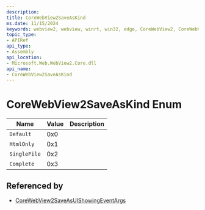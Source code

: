 ```yaml
---
description: 
title: CoreWebView2SaveAsKind
ms.date: 11/15/2024
keywords: webview2, webview, winrt, win32, edge, CoreWebView2, CoreWebView2Controller, browser control, edge html, CoreWebView2SaveAsKind
topic_type:
- APIRef
api_type:
- Assembly
api_location:
- Microsoft.Web.WebView2.Core.dll
api_name:
- CoreWebView2SaveAsKind
---
```


# CoreWebView2SaveAsKind Enum

| Name |  Value | Description |
|--|--|--|
|`Default` | 0x0  |  |
|`HtmlOnly` | 0x1  |  |
|`SingleFile` | 0x2  |  |
|`Complete` | 0x3  |  |


## Referenced by

- [CoreWebView2SaveAsUIShowingEventArgs](corewebview2saveasuishowingeventargs.md)
